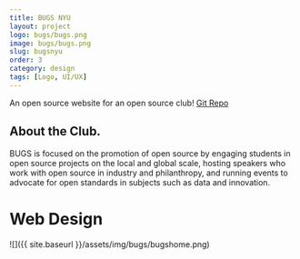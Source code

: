 ```yaml
---
title: BUGS NYU
layout: project
logo: bugs/bugs.png
image: bugs/bugs.png
slug: bugsnyu
order: 3
category: design
tags: [Logo, UI/UX]
---
```


An open source website for an open source club!
[Git Repo](https://github.com/S1MB10T3/bugs-nyu.github.io)

## About the Club.
BUGS is focused on the promotion of open source by engaging students in open source projects on the local and global scale, hosting speakers who work with open source in industry and philanthropy, and running events to advocate for open standards in subjects such as data and innovation.

# Web Design

![]({{ site.baseurl }}/assets/img/bugs/bugshome.png)
